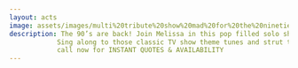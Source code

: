 ```yaml
---
layout: acts
image: assets/images/multi%20tribute%20show%20mad%20for%20the%20nineties.jpg
description: The 90’s are back! Join Melissa in this pop filled solo show dedicated to the biggest hits of the 90’s. From the Spice Girls to Take That and Britney to Oasis there is something for everyone. <hr>
            Sing along to those classic TV show theme tunes and strut those cheesy dance moves. This quick change show will take you back through all those iconic looks. So, say you’ll be there, and let Melissa entertain you with “Mad for the 90’s”. <hr>
            call now for INSTANT QUOTES & AVAILABILITY
---
```

